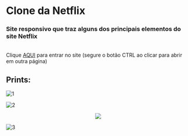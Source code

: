# Clone da Netflix
### Site responsivo que traz alguns dos principais elementos do site Netflix
<br>
Clique <a href="https://caioreigot.github.io/clone-netflix">AQUI</a> para entrar no site (segure o botão CTRL ao clicar para abrir em outra página)

## Prints:
![1](https://user-images.githubusercontent.com/62410044/163525832-4cad7848-b217-4e41-9c5a-8c0123a38d47.PNG)

![2](https://user-images.githubusercontent.com/62410044/163525839-11e0e78a-76a7-4fb1-bd6b-12f68a20613c.PNG)

<div align="center">
  <img src="https://user-images.githubusercontent.com/62410044/163588187-d5b4bde8-9e1f-4601-b7e5-5083eca48e0a.PNG">
</div>

![3](https://user-images.githubusercontent.com/62410044/163525842-d189465b-4c63-4d4c-862f-d49584dcf737.PNG)
